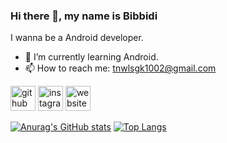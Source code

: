 ### Hi there 👋, my name is Bibbidi
I wanna be a Android developer.

- 🌱 I’m currently learning Android.
- 📫 How to reach me: tnwlsgk1002@gmail.com

[<img src='https://cdn.jsdelivr.net/npm/simple-icons@3.0.1/icons/github.svg' alt='github' height='40'>](https://github.com/tnwlsgk1002)
[<img src='https://cdn.jsdelivr.net/npm/simple-icons@3.0.1/icons/instagram.svg' alt='instagram' height='40'>](https://www.instagram.com/_sjevie/)
[<img src='https://cdn.jsdelivr.net/npm/simple-icons@3.0.1/icons/icloud.svg' alt='website' height='40'>](https://sjevie.tistory.com/)

[![Anurag's GitHub stats](https://github-readme-stats.vercel.app/api?username=tnwlsgk1002&show_icons=true&theme=dracula)](https://github.com/anuraghazra/github-readme-stats)
[![Top Langs](https://github-readme-stats.vercel.app/api/top-langs/?username=tnwlsgk1002&show_icons=true&theme=dracula&hide=Jupyter-Notebook&layout=compact&langs_count=10)](https://github.com/anuraghazra/github-readme-stats)
